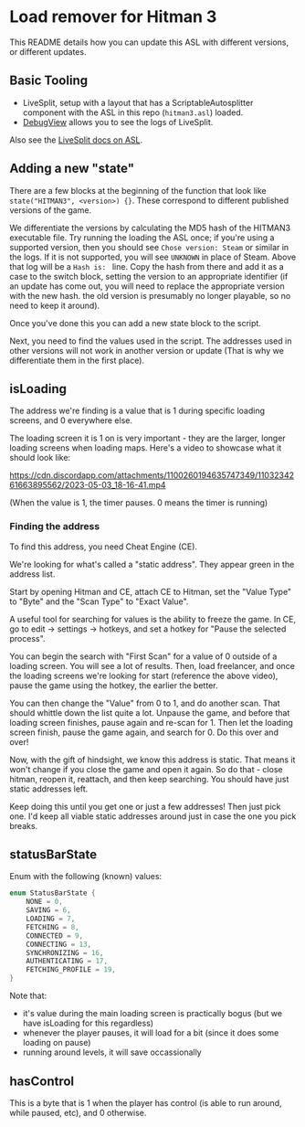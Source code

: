# Load remover for Hitman 3

This README details how you can update this ASL with different versions, or different updates.

## Basic Tooling

- LiveSplit, setup with a layout that has a ScriptableAutosplitter component with the ASL in this repo (`hitman3.asl`) loaded.
- [DebugView](https://learn.microsoft.com/en-us/sysinternals/downloads/debugview) allows you to see the logs of LiveSplit.

Also see the [LiveSplit docs on ASL](https://github.com/LiveSplit/LiveSplit.AutoSplitters).

## Adding a new "state"

There are a few blocks at the beginning of the function that look like `state("HITMAN3", <version>) {}`. These correspond to different published versions of the game.

We differentiate the versions by calculating the MD5 hash of the HITMAN3 executable file. Try running the loading the ASL once; if you're using a supported version, then you should see `Chose version: Steam` or similar in the logs. If it is not supported, you will see `UNKNOWN` in place of Steam. Above that log will be a `Hash is: ` line. Copy the hash from there and add it as a case to the switch block, setting the version to an appropriate identifier (if an update has come out, you will need to replace the appropriate version with the new hash. the old version is presumably no longer playable, so no need to keep it around).

Once you've done this you can add a new state block to the script.

Next, you need to find the values used in the script. The addresses used in other versions will not work in another version or update (That is why we differentiate them in the first place).

## isLoading

The address we're finding is a value that is 1 during specific loading screens, and 0 everywhere else. 

The loading screen it is 1 on is very important - they are the larger, longer loading screens when loading maps. Here's a video to showcase what it should look like:

https://cdn.discordapp.com/attachments/1100260194635747349/1103234261663895562/2023-05-03_18-16-41.mp4

(When the value is 1, the timer pauses. 0 means the timer is running)

### Finding the address

To find this address, you need Cheat Engine (CE).

We're looking for what's called a "static address". They appear green in the address list.

Start by opening Hitman and CE, attach CE to Hitman, set the "Value Type" to "Byte" and the "Scan Type" to "Exact Value".

A useful tool for searching for values is the ability to freeze the game. In CE, go to edit -> settings -> hotkeys, and set a hotkey for "Pause the selected process".

You can begin the search with "First Scan" for a value of 0 outside of a loading screen. You will see a lot of results. Then, load freelancer, and once the loading screens we're looking for start (reference the above video), pause the game using the hotkey, the earlier the better.

You can then change the "Value" from 0 to 1, and do another scan. That should whittle down the list quite a lot. Unpause the game, and before that loading screen finishes, pause again and re-scan for 1. Then let the loading screen finish, pause the game again, and search for 0. Do this over and over!

Now, with the gift of hindsight, we know this address is static. That means it won't change if you close the game and open it again. So do that - close hitman, reopen it, reattach, and then keep searching. You should have just static addresses left.

Keep doing this until you get one or just a few addresses! Then just pick one. I'd keep all viable static addresses around just in case the one you pick breaks.

## statusBarState

Enum with the following (known) values:

```cpp
enum StatusBarState {
    NONE = 0,
    SAVING = 6,
    LOADING = 7,
    FETCHING = 8,
    CONNECTED = 9,
    CONNECTING = 13,
    SYNCHRONIZING = 16,
    AUTHENTICATING = 17,
    FETCHING_PROFILE = 19,
}
```

Note that:
- it's value during the main loading screen is practically bogus (but we have isLoading for this regardless)
- whenever the player pauses, it will load for a bit (since it does some loading on pause)
- running around levels, it will save occassionally

## hasControl

This is a byte that is 1 when the player has control (is able to run around, while paused, etc), and 0 otherwise.
